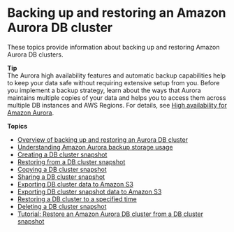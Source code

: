 # Backing up and restoring an Amazon Aurora DB cluster<a name="BackupRestoreAurora"></a>

These topics provide information about backing up and restoring Amazon Aurora DB clusters\.

**Tip**  
The Aurora high availability features and automatic backup capabilities help to keep your data safe without requiring extensive setup from you\. Before you implement a backup strategy, learn about the ways that Aurora maintains multiple copies of your data and helps you to access them across multiple DB instances and AWS Regions\. For details, see [High availability for Amazon Aurora](Concepts.AuroraHighAvailability.md)\.

**Topics**
+ [Overview of backing up and restoring an Aurora DB cluster](Aurora.Managing.Backups.md)
+ [Understanding Amazon Aurora backup storage usage](aurora-storage-backup.md)
+ [Creating a DB cluster snapshot](USER_CreateSnapshotCluster.md)
+ [Restoring from a DB cluster snapshot](aurora-restore-snapshot.md)
+ [Copying a DB cluster snapshot](aurora-copy-snapshot.md)
+ [Sharing a DB cluster snapshot](aurora-share-snapshot.md)
+ [Exporting DB cluster data to Amazon S3](export-cluster-data.md)
+ [Exporting DB cluster snapshot data to Amazon S3](aurora-export-snapshot.md)
+ [Restoring a DB cluster to a specified time](aurora-pitr.md)
+ [Deleting a DB cluster snapshot](aurora-delete-snapshot.md)
+ [Tutorial: Restore an Amazon Aurora DB cluster from a DB cluster snapshot](tut-restore-cluster.md)